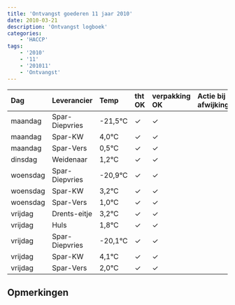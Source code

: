 ```yaml
---
title: 'Ontvangst goederen 11 jaar 2010'
date: 2010-03-21
description: 'Ontvangst logboek'
categories:
    - 'HACCP'
tags:
    - '2010'
    - '11'
    - '201011'
    - 'Ontvangst'
---
```

| Dag | Leverancier | Temp | tht OK | verpakking OK | Actie bij afwijking | Controle door |
|:---|:---|:---|:---|:---|:---|:---|
| maandag | Spar-Diepvries | -21,5°C | &check; | &check; | | DPater |
| maandag | Spar-KW | 4,0°C | &check; | &check; | | DPater |
| maandag | Spar-Vers | 0,5°C | &check; | &check; | | DPater |
| dinsdag | Weidenaar | 1,2°C | &check; | &check; | | DPater |
| woensdag | Spar-Diepvries | -20,9°C | &check; | &check; | | WPater |
| woensdag | Spar-KW | 3,2°C | &check; | &check; | | WPater |
| woensdag | Spar-Vers | 1,0°C | &check; | &check; | | WPater |
| vrijdag | Drents-eitje | 3,2°C | &check; | &check; | | WPater |
| vrijdag | Huls | 1,8°C | &check; | &check; | | WPater |
| vrijdag | Spar-Diepvries | -20,1°C | &check; | &check; | | WPater |
| vrijdag | Spar-KW | 4,1°C | &check; | &check; | | WPater |
| vrijdag | Spar-Vers | 2,0°C | &check; | &check; | | WPater |

## Opmerkingen


